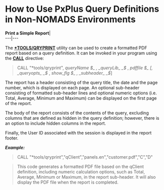 # How to Use PxPlus Query Definitions in Non-NOMADS Environments

**Print a Simple Report**|   
---|---  
  
The **[*TOOLS/QRYPRINT](../utilities/qryprint.md)** utility can be used to create a formatted PDF report based on a query definition. It can be invoked in your program using the **[CALL](../directives/call.md)** directive:

> CALL "*tools/qryprint", _queryName_ _$_ , _queryLib_ _$_ , _pdffile_ _$_ [, _queryopts_ _$_ , _show_flg_ _$_ , _subheader_ _$_]

The report has a header consisting of the query title, the date and the page number, which is displayed on each page. An optional sub-header consisting of formatted sub-header lines and optional numeric options (i.e. Total, Average, Minimum and Maximum) can be displayed on the first page of the report.

The body of the report consists of the contents of the query, excluding columns that are defined as hidden in the query definition; however, there is an option to include hidden columns in the report.

Finally, the User ID associated with the session is displayed in the report footer.

**_Example:_**

> CALL "*tools/qryprint","qClient","panels.en","customer.pdf","C","D"

> This code generates a formatted PDF file based on the qClient definition, including numeric calculation options, such as Total, Average, Minimum or Maximum, in the report sub-header. It will also display the PDF file when the report is completed.
